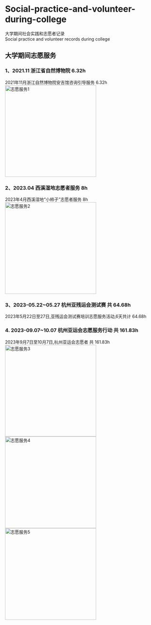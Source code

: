 # Social-practice-and-volunteer-during-college
大学期间社会实践和志愿者记录<br/>
Social practice and volunteer records during college

## 大学期间志愿服务
### 1、2021.11 浙江省自然博物院 6.32h
2021年11月浙江自然博物院安吉馆咨询引导服务 6.32h<br/>
<img src="https://github.com/user-attachments/assets/e9020fd1-093d-4c61-a109-4a9f8a18efd6" alt="志愿服务1" width="300"/>
### 2、2023.04 西溪湿地志愿者服务 8h
2023年4月西溪湿地“小柿子”志愿者服务 8h<br/>
<img src="https://github.com/user-attachments/assets/b3e86fcc-95e7-45a8-9af0-7f2f5045f43d" alt="志愿服务2" width="300"/>
### 3、2023-05.22~05.27 杭州亚残运会测试赛 共 64.68h
2023年5月22日至27日,亚残运会测试赛培训志愿服务活动,6天共计 64.68h
### 4. 2023-09.07~10.07 杭州亚运会志愿服务行动 共 161.83h
2023年9月7日至10月7日,杭州亚运会志愿者 共 161.83h<br/>
<img src="https://github.com/user-attachments/assets/2e7cb9c9-3a7e-405f-b6ad-fed90d2de4d4" alt="志愿服务3" width="300"/>
<img src="https://github.com/user-attachments/assets/881296c3-079e-4902-97cc-f0a2c91dcef8" alt="志愿服务4" width="300"/>
<img src="https://github.com/user-attachments/assets/5bb9c1c1-df45-4d70-83e7-bc7ab2d3a853" alt="志愿服务5" width="300"/>

